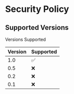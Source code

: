 # Security Policy

## Supported Versions

Versions Supported

| Version | Supported          |
| ------- | ------------------ |
| 1.0     | :white_check_mark: |
| 0.5     | :x:                |
| 0.2     | :x:                |
| 0.1     | :x:                |
